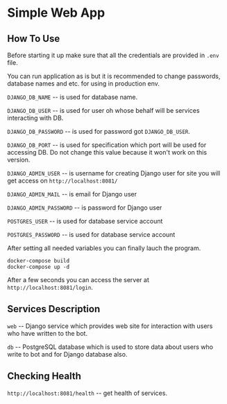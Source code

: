 # Simple Web App



## How To Use
Before starting it up make sure that all the credentials are provided in `.env` file.

You can run application as is but it is recommended to change passwords, database names and etc. for using in production env.

`DJANGO_DB_NAME` -- is used for database name.

`DJANGO_DB_USER` -- is used for user oh whose behalf will be services interacting with DB.

`DJANGO_DB_PASSWORD` -- is used for password got `DJANGO_DB_USER`.

`DJANGO_DB_PORT` -- is used for specification which port will be used for accessing DB. Do not change this value because it won't work on this version.

`DJANGO_ADMIN_USER` -- is username for creating Django user for site you will get access on `http://localhost:8081/`

`DJANGO_ADMIN_MAIL` -- is email for Django user

`DJANGO_ADMIN_PASSWORD` -- is password for Django user

`POSTGRES_USER` -- is used for database service account

`POSTGRES_PASSWORD` -- is used for database service account


After setting all needed variables you can finally lauch the program.

```
docker-compose build
docker-compose up -d
```

After a few seconds you can access the server at `http://localhost:8081/login`.


## Services Description
`web` -- Django service which provides web site for interaction with users who have written to the bot.

`db` -- PostgreSQL database which is used to store data about users who write to bot and for Django database also.


## Checking Health

`http://localhost:8081/health` -- get health of services.
